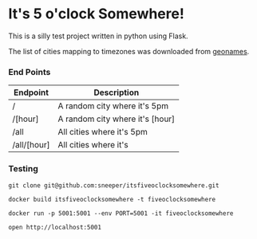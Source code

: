 # It's 5 o'clock Somewhere!


This is a silly test project written in python using Flask.

The list of cities mapping to timezones was downloaded from [geonames](http://download.geonames.org/export/dump/).

 
### End Points

| Endpoint   | Description |
| ---------- | ----------- |
| /          | A random city where it's 5pm |
| /[hour]    | A random city where it's [hour] |
| /all       | All cities where it's 5pm |
| /all/[hour]| All cities where it's <hour> |

### Testing

```
git clone git@github.com:sneeper/itsfiveoclocksomewhere.git

docker build itsfiveoclocksomewhere -t fiveoclocksomewhere

docker run -p 5001:5001 --env PORT=5001 -it fiveoclocksomewhere

open http://localhost:5001
```

